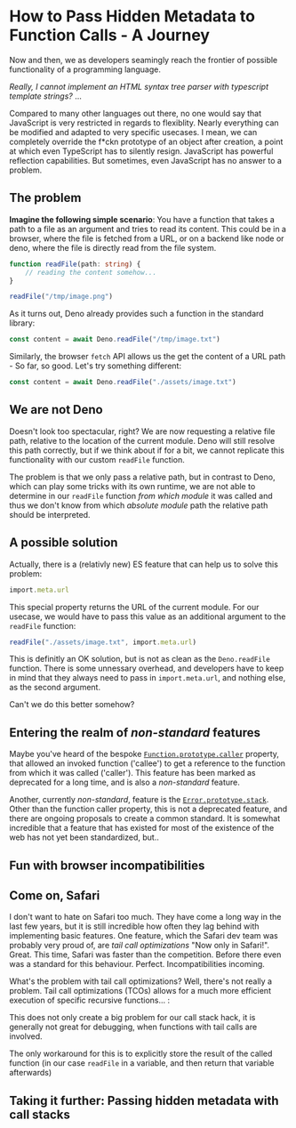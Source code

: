 <!--
	{
		description: "Or: how to abuse JavaScript error stack traces",
		preview: "res/uix_banner.png",
		date: ~2023-07-18~,
		tag: "Developer",
		author: "unyt.org",
		authorRef: https://unyt.org
	};
-->

# How to Pass Hidden Metadata to Function Calls - A Journey

Now and then, we as developers seamingly reach the frontier of possible functionality of a programming language.

*Really, I cannot implement an HTML syntax tree parser with typescript template strings?*
...


Compared to many other languages out there, no one would say that JavaScript is very restricted in regards to flexiblity.
Nearly everything can be modified and adapted to very specific usecases.
I mean, we can completely override the f*ckn prototype of an object after creation, a point at which even TypeScript has to silently resign.
JavaScript has powerful reflection capabilities.
But sometimes, even JavaScript has no answer to a problem.

## The problem

**Imagine the following simple scenario**:
You have a function that takes a path to a file as an argument and tries to read its content.
This could be in a browser, where the file is fetched from a URL, or on a backend like node or deno, where the file is directly
read from the file system.
```ts
function readFile(path: string) {
	// reading the content somehow...
}

readFile("/tmp/image.png")
```

As it turns out, Deno already provides such a function in the standard library:
```ts
const content = await Deno.readFile("/tmp/image.txt")
```

Similarly, the browser `fetch` API allows us the get the content of a URL path - So far, so good.
Let's try something different:
```ts
const content = await Deno.readFile("./assets/image.txt")
```

## We are not Deno

Doesn't look too spectacular, right?
We are now requesting a relative file path, relative to the location of the current module.
Deno will still resolve this path correctly, but if we think about if for a bit, we cannot replicate this functionality with our custom `readFile` function.

The problem is that we only pass a relative path, but in contrast to Deno, which can play some tricks with its own runtime, we are not able to determine in our `readFile` function *from which module* it was called and thus we don't know from which
*absolute module* path the relative path should be interpreted.

## A possible solution

Actually, there is a (relativly new) ES feature that can help us to solve this problem:
```ts
import.meta.url
```
This special property returns the URL of the current module.
For our usecase, we would have to pass this value as an additional argument to the `readFile` function:
```ts
readFile("./assets/image.txt", import.meta.url)
```

This is definitly an OK solution, but is not as clean as the `Deno.readFile` function.
There is some unnessary overhead, and developers have to keep in mind that they always need to pass in
`import.meta.url`, and nothing else, as the second argument.

Can't we do this better somehow?

## Entering the realm of *non-standard* features

Maybe you've heard of the bespoke [`Function.prototype.caller`](https://developer.mozilla.org/en-US/docs/Web/JavaScript/Reference/Global_Objects/Function/caller) property, that allowed an invoked function ('callee') to get a reference to the function from which it was called ('caller').
This feature has been marked as deprecated for a long time, and is also a *non-standard* feature.

Another, currently *non-standard*, feature is the [`Error.prototype.stack`](https://developer.mozilla.org/en-US/docs/Web/JavaScript/Reference/Global_Objects/Error/stack). Other than the function caller property, this is not a deprecated feature, and there are ongoing proposals to create a common standard.
It is somewhat incredible that a feature that has existed for most of the existence of the web has not yet been standardized, but..


## Fun with browser incompatibilities

## Come on, Safari

I don't want to hate on Safari too much. They have come a long way in the last few years, but
it is still incredible how often they lag behind with implementing basic features.
One feature, which the Safari dev team was probably very proud of, are *tail call optimizations* "Now only in Safari!". Great. This time, Safari was faster than the competition. Before there even was a standard for this behaviour. Perfect.
Incompatibilities incoming.

What's the problem with tail call optimizations?
Well, there's not really a problem. Tail call optimizations (TCOs) allows for a much more efficient
execution of specific recursive functions...
:


This does not only create a big problem for our call stack hack, it is generally not
great for debugging, when functions with tail calls are involved.

The only workaround for this is to explicitly store the result of the called function (in our case `readFile` in a variable, and then return that variable afterwards)


## Taking it further: Passing hidden metadata with call stacks
